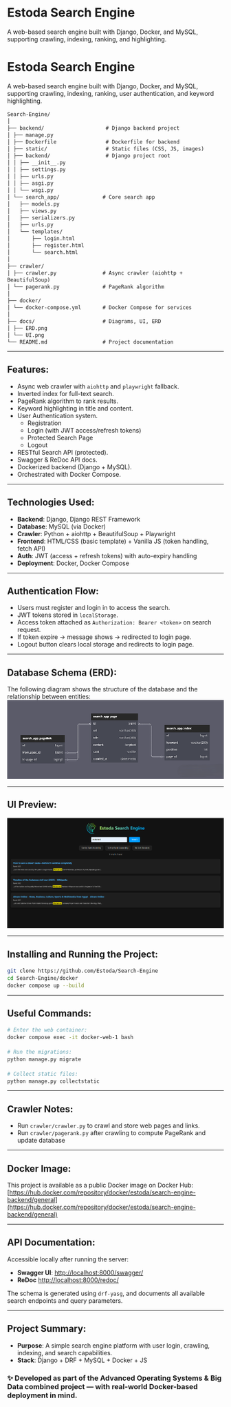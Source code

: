 # Estoda Search Engine

A web-based search engine built with Django, Docker, and MySQL, supporting crawling, indexing, ranking, and highlighting.

# Estoda Search Engine

A web-based search engine built with Django, Docker, and MySQL, supporting crawling, indexing, ranking, user authentication, and keyword highlighting.

```text
Search-Engine/
│
├── backend/                    # Django backend project
│ ├── manage.py
│ ├── Dockerfile                # Dockerfile for backend
│ ├── static/                   # Static files (CSS, JS, images)
│ ├── backend/                  # Django project root
│ │ ├── __init__.py
│ │ ├── settings.py
│ │ ├── urls.py
│ │ ├── asgi.py
│ │ └── wsgi.py
│ └── search_app/              # Core search app
│   ├── models.py
│   ├── views.py
│   ├── serializers.py
│   ├── urls.py
│   └── templates/
│       ├── login.html
│       ├── register.html
│       └── search.html
│
├── crawler/
│ ├── crawler.py               # Async crawler (aiohttp + BeautifulSoup)
│ └── pagerank.py              # PageRank algorithm
│
├── docker/
│ └── docker-compose.yml       # Docker Compose for services
│
├── docs/                      # Diagrams, UI, ERD
│ ├── ERD.png
│ └── UI.png
└── README.md                  # Project documentation
```
---

## Features:
* Async web crawler with `aiohttp` and `playwright` fallback.
* Inverted index for full-text search.
* PageRank algorithm to rank results.
* Keyword highlighting in title and content.
* User Authentication system.
    - Registration
    - Login (with JWT access/refresh tokens)
    - Protected Search Page
    - Logout 
* RESTful Search API (protected).
* Swagger & ReDoc API docs.
* Dockerized backend (Django + MySQL).
* Orchestrated with Docker Compose.

---

## Technologies Used:

- **Backend**: Django, Django REST Framework
- **Database**: MySQL (via Docker)
- **Crawler**: Python + aiohttp + BeautifulSoup + Playwright
- **Frontend**: HTML/CSS (basic template) + Vanilla JS (token handling, fetch API)
- **Auth**: JWT (access + refresh tokens) with auto-expiry handling
- **Deployment**: Docker, Docker Compose

---

## Authentication Flow:

- Users must register and login in to access the search.
- JWT tokens stored in `localStorage`.
- Access token attached as `Authorization: Bearer <token>` on search request.
- If token expire -> message shows -> redirected to login page.
- Logout button clears local storage and redirects to login page.

---

## Database Schema (ERD):

The following diagram shows the structure of the database and the relationship between entities:
![ERD](docs/ERD.png) 

---

## UI Preview:

![Search UI](docs/UI.png)

---

## Installing and Running the Project:

```bash
git clone https://github.com/Estoda/Search-Engine
cd Search-Engine/docker
docker compose up --build
```

---
## Useful Commands: 

```bash
# Enter the web container:
docker compose exec -it docker-web-1 bash

# Run the migrations:
python manage.py migrate

# Collect static files:
python manage.py collectstatic
```

---

## Crawler Notes:

- Run `crawler/crawler.py` to crawl and store web pages and links.
- Run `crawler/pagerank.py` after crawling to compute PageRank and update database

---

## Docker Image:

This project is available as a public Docker image on Docker Hub:
[https://hub.docker.com/repository/docker/estoda/search-engine-backend/general](https://hub.docker.com/repository/docker/estoda/search-engine-backend/general)

---


## API Documentation:

Accessible locally after running the server:

- **Swagger UI**: [http://localhost:8000/swagger/](http://localhost:8000/swagger/)
- **ReDoc** [http://localhost:8000/redoc/](http://localhost:8000/redoc/)

The schema is generated using `drf-yasg`, and documents all available search endpoints and query parameters.

---

## Project Summary:

- **Purpose**:  A simple search engine platform with user login, crawling, indexing, and search capabilities.
- **Stack**: Django + DRF + MySQL + Docker + JS

### ✨ Developed as part of the Advanced Operating Systems & Big Data combined project — with real-world Docker-based deployment in mind.
